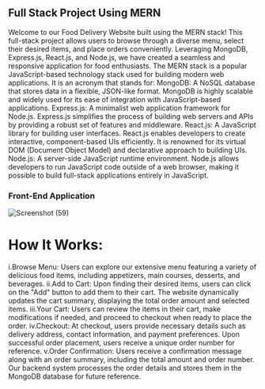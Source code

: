 ## Full Stack Project Using MERN

Welcome to our Food Delivery Website built using the MERN stack! This full-stack project allows users to browse through a diverse menu, select their desired items, and place orders conveniently. Leveraging MongoDB, Express.js, React.js, and Node.js, we have created a seamless and responsive application for food enthusiasts.
The MERN stack is a popular JavaScript-based technology stack used for building modern web applications. It is an acronym that stands for:
MongoDB: A NoSQL database that stores data in a flexible, JSON-like format. MongoDB is highly scalable and widely used for its ease of integration with JavaScript-based applications.
Express.js: A minimalist web application framework for Node.js. Express.js simplifies the process of building web servers and APIs by providing a robust set of features and middleware.
React.js: A JavaScript library for building user interfaces. React.js enables developers to create interactive, component-based UIs efficiently. It is renowned for its virtual DOM (Document Object Model) and declarative approach to building UIs.
Node.js: A server-side JavaScript runtime environment. Node.js allows developers to run JavaScript code outside of a web browser, making it possible to build full-stack applications entirely in JavaScript.

### Front-End Application
![Screenshot (59)](https://github.com/Ayushgc2004/Full-Stack-1/assets/136146665/94ae1a50-2cc2-47ff-bbea-6dd5c63757d2)

# How It Works:
i.Browse Menu: Users can explore our extensive menu featuring a variety of delicious food items, including appetizers, main courses, desserts, and beverages.
ii.Add to Cart: Upon finding their desired items, users can click on the "Add" button to add them to their cart. The website dynamically updates the cart summary, displaying the total order amount and selected items.
iii.Your Cart: Users can review the items in their cart, make modifications if needed, and proceed to checkout when ready to place the order.
iv.Checkout: At checkout, users provide necessary details such as delivery address, contact information, and payment preferences. Upon successful order placement, users receive a unique order number for reference.
v.Order Confirmation: Users receive a confirmation message along with an order summary, including the total amount and order number. Our backend system processes the order details and stores them in the MongoDB database for future reference.



